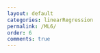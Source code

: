 ```yaml
---
layout: default
categories: linearRegression
permalink: /ML6/
order: 6
comments: true
---
```



```python

```
